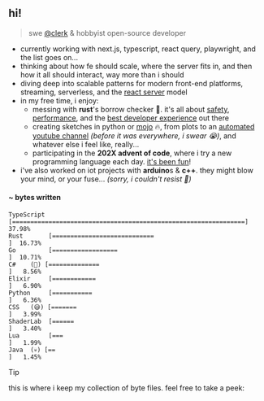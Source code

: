 ## hi!

> swe [@clerk](https://clerk.com/) & hobbyist open-source developer

- currently working with next.js, typescript, react query, playwright, and the list goes on...
- thinking about how fe should scale, where the server fits in, and then how it all should interact, way more than i should
- diving deep into scalable patterns for modern front-end platforms, streaming, serverless, and the [react server](https://github.com/rafaelrcamargo/r19) model
- in my free time, i enjoy:
  - messing with **rust**'s borrow checker 👀. it's all about [safety](https://github.com/rafaelrcamargo/cout), [performance](https://github.com/rafaelrcamargo/quix), and the [best developer experience](https://github.com/rafaelrcamargo/ds) out there
  - creating sketches in python or [mojo](https://github.com/rafaelrcamargo/aoc/tree/main/2022/06_mojo) 🔥, from plots to an [automated youtube channel](https://www.youtube.com/@trendinggoesbrrr) _(before it was everywhere, i swear 😭)_, and whatever else i feel like, really...
  - participating in the **202X advent of code**, where i try a new programming language each day. [it's been fun](https://github.com/rafaelrcamargo/aoc)!
- i've also worked on iot projects with **arduino**s & **c++**. they might blow your mind, or your fuse... _(sorry, i couldn't resist 👀)_

#### ~ bytes written

```
TypeScript [================================================================]  37.98%
Rust       [============================                                    ]  16.73%
Go         [==================                                              ]  10.71%
C#    (👾) [==============                                                  ]   8.56%
Elixir     [============                                                    ]   6.90%
Python     [===========                                                     ]   6.36%
CSS   (😅) [=======                                                         ]   3.99%
ShaderLab  [======                                                          ]   3.40%
Lua        [===                                                             ]   1.99%
Java  (💀) [==                                                              ]   1.45%
```

> [!TIP]
>
> this is where i keep my collection of byte files. feel free to take a peek:
